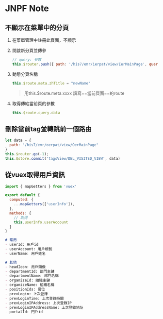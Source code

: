 # JNPF Note

## 不顯示在菜單中的分頁

1. 在菜單管理中註冊此頁面，不顯示

2. 開啟新分頁並傳參

   ```js
   // query: 參數
   this.$router.push({ path: '/his7/emr/ierpat/view/IerMainPage', query: { data: object }});
   ```

3. 動態分頁名稱

   ```js
   this.$route.meta.zhTitle = "newName"
   ```

   > 用this.$route.meta.xxxx 讀寫==當前頁面==的route

4. 取得傳給當前頁的參數

   ```js
   this.$route.query.data
   ```

   

## 刪除當前tag並轉跳前一個路由

```js
let data = {
  path: "/his7/emr/oerpat/view/OerMainPage"
}
this.$router.go(-1);
this.$store.commit('tagsView/DEL_VISITED_VIEW', data)
```



## 從vuex取得用戶資訊

```javascript
import { mapGetters } from 'vuex'

export default {
  computed: {
    ...mapGetters(['userInfo']),
  },
  methods: {
    // 取得
    this.userInfo.userAccount
  }
}
```

```markdown
# 常用
- userId: 用戶id
- userAccount: 用戶帳號
- userName: 用戶姓名

# 其他
- headIcon: 用戶頭像
- departmentId: 部門主鍵
- departmentName: 部門名稱
- organizeId: 組織主鍵
- organizeName: 組織名稱
- positionIds: 崗位
- prevLogin: 上次登錄
- prevLoginTime: 上次登錄時間
- prevLoginIPAddress: 上次登錄IP
- prevLoginIPAddressName: 上次登錄地址
- portalId: 門戶id
```



